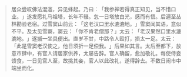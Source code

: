
> 居众尝叹佛法混滥，异见蜂起。乃曰：​「我参禅若得真正知见，当不惜口业。​」遂发愿礼马祖塔，长年不辍。忽一日塔放白光，感而有悟。后遍至丛林勘验老宿。过雪窦山前云：​「这老汉口里水漉漉地。​」雪窦闻其语，意似不平。及太见雪窦，窦云：​「你不肯老僧那？​」太云：​「老汉果然口里水漉漉地。​」遂摵一坐具便出。直岁不甘，中路令人殴打，损太一足。太云：​「此是雪窦老汉使之，他日须折一足偿我。​」后果如其言。太后至都下，放意市肆中，有官人请居家供养，太屡告辞。官人确留，愈加敬礼。每使侍妾馈食，一日见官人至，故挑其妾，官人以此改礼，遂得辞去。不数日闹市中端坐而化。
